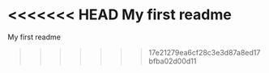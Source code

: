 <<<<<<< HEAD
My first readme
=======
My first readme 
>>>>>>> 17e21279ea6cf28c3e3d87a8ed17bfba02d00d11
